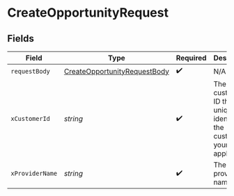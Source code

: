 # CreateOpportunityRequest


## Fields

| Field                                                                                   | Type                                                                                    | Required                                                                                | Description                                                                             | Example                                                                                 |
| --------------------------------------------------------------------------------------- | --------------------------------------------------------------------------------------- | --------------------------------------------------------------------------------------- | --------------------------------------------------------------------------------------- | --------------------------------------------------------------------------------------- |
| `requestBody`                                                                           | [CreateOpportunityRequestBody](../../models/operations/createopportunityrequestbody.md) | :heavy_check_mark:                                                                      | N/A                                                                                     |                                                                                         |
| `xCustomerId`                                                                           | *string*                                                                                | :heavy_check_mark:                                                                      | The customer ID that uniquely identifies the customer in your application               | my-customer-1                                                                           |
| `xProviderName`                                                                         | *string*                                                                                | :heavy_check_mark:                                                                      | The provider name                                                                       | salesforce                                                                              |